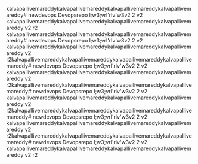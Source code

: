 kalvapallivemareddykalvapallivemareddykalvapallivemareddykalvapallivemareddy# newdevops
Devopsrepo
l;w3;vrl'rlv'w3v2
2
v2
kalvapallivemareddykalvapallivemareddykalvapallivemareddykalvapallivemareddy
v2
r2
kalvapallivemareddykalvapallivemareddykalvapallivemareddykalvapallivemareddy# newdevops
Devopsrepo
l;w3;vrl'rlv'w3v2
2
v2
kalvapallivemareddykalvapallivemareddykalvapallivemareddykalvapallivemareddy
v2
r2kalvapallivemareddykalvapallivemareddykalvapallivemareddykalvapallivemareddy# newdevops
Devopsrepo
l;w3;vrl'rlv'w3v2
2
v2
kalvapallivemareddykalvapallivemareddykalvapallivemareddykalvapallivemareddy
v2
r2kalvapallivemareddykalvapallivemareddykalvapallivemareddykalvapallivemareddy# newdevops
Devopsrepo
l;w3;vrl'rlv'w3v2
2
v2
kalvapallivemareddykalvapallivemareddykalvapallivemareddykalvapallivemareddy
v2
r2kalvapallivemareddykalvapallivemareddykalvapallivemareddykalvapallivemareddy# newdevops
Devopsrepo
l;w3;vrl'rlv'w3v2
2
v2
kalvapallivemareddykalvapallivemareddykalvapallivemareddykalvapallivemareddy
v2
r2kalvapallivemareddykalvapallivemareddykalvapallivemareddykalvapallivemareddy# newdevops
Devopsrepo
l;w3;vrl'rlv'w3v2
2
v2
kalvapallivemareddykalvapallivemareddykalvapallivemareddykalvapallivemareddy
v2
r2

